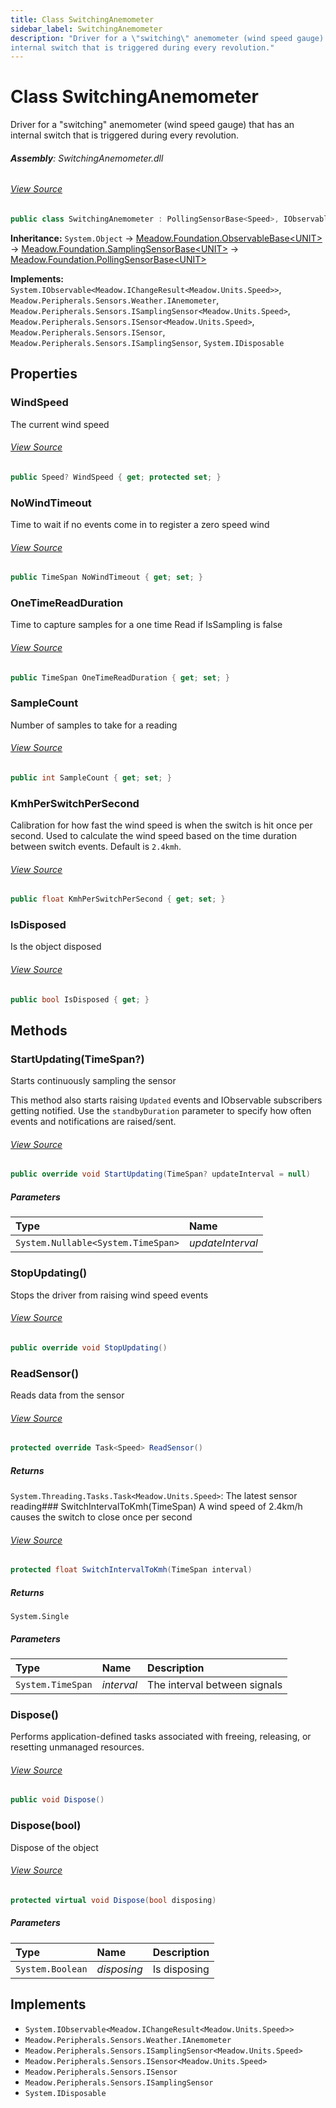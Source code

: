 ```yaml
---
title: Class SwitchingAnemometer
sidebar_label: SwitchingAnemometer
description: "Driver for a \"switching\" anemometer (wind speed gauge) that has an
internal switch that is triggered during every revolution."
---
```

# Class SwitchingAnemometer
Driver for a "switching" anemometer (wind speed gauge) that has an
internal switch that is triggered during every revolution.

###### **Assembly**: SwitchingAnemometer.dll
###### [View Source](https://github.com/WildernessLabs/Meadow.Foundation.git/blob/develop/Source/Meadow.Foundation.Peripherals/Sensors.Weather.SwitchingAnemometer/Driver/SwitchingAnemometer.cs#L15)
```csharp title="Declaration"
public class SwitchingAnemometer : PollingSensorBase<Speed>, IObservable<IChangeResult<Speed>>, IAnemometer, ISamplingSensor<Speed>, ISensor<Speed>, ISensor, ISamplingSensor, IDisposable
```
**Inheritance:** `System.Object` -> [Meadow.Foundation.ObservableBase&lt;UNIT&gt;](../Meadow.Foundation/ObservableBase`UNIT`) -> [Meadow.Foundation.SamplingSensorBase&lt;UNIT&gt;](../Meadow.Foundation/SamplingSensorBase`UNIT`) -> [Meadow.Foundation.PollingSensorBase&lt;UNIT&gt;](../Meadow.Foundation/PollingSensorBase`UNIT`)

**Implements:**  
`System.IObservable<Meadow.IChangeResult<Meadow.Units.Speed>>`, `Meadow.Peripherals.Sensors.Weather.IAnemometer`, `Meadow.Peripherals.Sensors.ISamplingSensor<Meadow.Units.Speed>`, `Meadow.Peripherals.Sensors.ISensor<Meadow.Units.Speed>`, `Meadow.Peripherals.Sensors.ISensor`, `Meadow.Peripherals.Sensors.ISamplingSensor`, `System.IDisposable`

## Properties
### WindSpeed
The current wind speed
###### [View Source](https://github.com/WildernessLabs/Meadow.Foundation.git/blob/develop/Source/Meadow.Foundation.Peripherals/Sensors.Weather.SwitchingAnemometer/Driver/SwitchingAnemometer.cs#L20)
```csharp title="Declaration"
public Speed? WindSpeed { get; protected set; }
```
### NoWindTimeout
Time to wait if no events come in to register a zero speed wind
###### [View Source](https://github.com/WildernessLabs/Meadow.Foundation.git/blob/develop/Source/Meadow.Foundation.Peripherals/Sensors.Weather.SwitchingAnemometer/Driver/SwitchingAnemometer.cs#L25)
```csharp title="Declaration"
public TimeSpan NoWindTimeout { get; set; }
```
### OneTimeReadDuration
Time to capture samples for a one time Read if IsSampling is false
###### [View Source](https://github.com/WildernessLabs/Meadow.Foundation.git/blob/develop/Source/Meadow.Foundation.Peripherals/Sensors.Weather.SwitchingAnemometer/Driver/SwitchingAnemometer.cs#L30)
```csharp title="Declaration"
public TimeSpan OneTimeReadDuration { get; set; }
```
### SampleCount
Number of samples to take for a reading
###### [View Source](https://github.com/WildernessLabs/Meadow.Foundation.git/blob/develop/Source/Meadow.Foundation.Peripherals/Sensors.Weather.SwitchingAnemometer/Driver/SwitchingAnemometer.cs#L35)
```csharp title="Declaration"
public int SampleCount { get; set; }
```
### KmhPerSwitchPerSecond
Calibration for how fast the wind speed is when the switch is hit
once per second. Used to calculate the wind speed based on the time
duration between switch events. Default is `2.4kmh`.
###### [View Source](https://github.com/WildernessLabs/Meadow.Foundation.git/blob/develop/Source/Meadow.Foundation.Peripherals/Sensors.Weather.SwitchingAnemometer/Driver/SwitchingAnemometer.cs#L52)
```csharp title="Declaration"
public float KmhPerSwitchPerSecond { get; set; }
```
### IsDisposed
Is the object disposed
###### [View Source](https://github.com/WildernessLabs/Meadow.Foundation.git/blob/develop/Source/Meadow.Foundation.Peripherals/Sensors.Weather.SwitchingAnemometer/Driver/SwitchingAnemometer.cs#L61)
```csharp title="Declaration"
public bool IsDisposed { get; }
```
## Methods
### StartUpdating(TimeSpan?)
Starts continuously sampling the sensor

This method also starts raising `Updated` events and IObservable
subscribers getting notified. Use the `standbyDuration` parameter
to specify how often events and notifications are raised/sent.
###### [View Source](https://github.com/WildernessLabs/Meadow.Foundation.git/blob/develop/Source/Meadow.Foundation.Peripherals/Sensors.Weather.SwitchingAnemometer/Driver/SwitchingAnemometer.cs#L116)
```csharp title="Declaration"
public override void StartUpdating(TimeSpan? updateInterval = null)
```

##### Parameters

| Type | Name |
|:--- |:--- |
| `System.Nullable<System.TimeSpan>` | *updateInterval* |

### StopUpdating()
Stops the driver from raising wind speed events
###### [View Source](https://github.com/WildernessLabs/Meadow.Foundation.git/blob/develop/Source/Meadow.Foundation.Peripherals/Sensors.Weather.SwitchingAnemometer/Driver/SwitchingAnemometer.cs#L130)
```csharp title="Declaration"
public override void StopUpdating()
```
### ReadSensor()
Reads data from the sensor
###### [View Source](https://github.com/WildernessLabs/Meadow.Foundation.git/blob/develop/Source/Meadow.Foundation.Peripherals/Sensors.Weather.SwitchingAnemometer/Driver/SwitchingAnemometer.cs#L146)
```csharp title="Declaration"
protected override Task<Speed> ReadSensor()
```

##### Returns

`System.Threading.Tasks.Task<Meadow.Units.Speed>`: The latest sensor reading### SwitchIntervalToKmh(TimeSpan)
A wind speed of 2.4km/h causes the switch to close once per second
###### [View Source](https://github.com/WildernessLabs/Meadow.Foundation.git/blob/develop/Source/Meadow.Foundation.Peripherals/Sensors.Weather.SwitchingAnemometer/Driver/SwitchingAnemometer.cs#L188)
```csharp title="Declaration"
protected float SwitchIntervalToKmh(TimeSpan interval)
```

##### Returns

`System.Single`

##### Parameters

| Type | Name | Description |
|:--- |:--- |:--- |
| `System.TimeSpan` | *interval* | The interval between signals |

### Dispose()
Performs application-defined tasks associated with freeing, releasing, or resetting unmanaged resources.
###### [View Source](https://github.com/WildernessLabs/Meadow.Foundation.git/blob/develop/Source/Meadow.Foundation.Peripherals/Sensors.Weather.SwitchingAnemometer/Driver/SwitchingAnemometer.cs#L194)
```csharp title="Declaration"
public void Dispose()
```
### Dispose(bool)
Dispose of the object
###### [View Source](https://github.com/WildernessLabs/Meadow.Foundation.git/blob/develop/Source/Meadow.Foundation.Peripherals/Sensors.Weather.SwitchingAnemometer/Driver/SwitchingAnemometer.cs#L204)
```csharp title="Declaration"
protected virtual void Dispose(bool disposing)
```

##### Parameters

| Type | Name | Description |
|:--- |:--- |:--- |
| `System.Boolean` | *disposing* | Is disposing |


## Implements

* `System.IObservable<Meadow.IChangeResult<Meadow.Units.Speed>>`
* `Meadow.Peripherals.Sensors.Weather.IAnemometer`
* `Meadow.Peripherals.Sensors.ISamplingSensor<Meadow.Units.Speed>`
* `Meadow.Peripherals.Sensors.ISensor<Meadow.Units.Speed>`
* `Meadow.Peripherals.Sensors.ISensor`
* `Meadow.Peripherals.Sensors.ISamplingSensor`
* `System.IDisposable`
